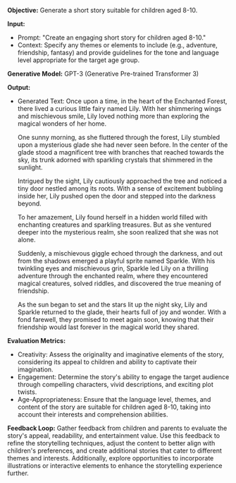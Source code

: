 **Objective:** 
Generate a short story suitable for children aged 8-10.

**Input:**
- Prompt: "Create an engaging short story for children aged 8-10."
- Context: Specify any themes or elements to include (e.g., adventure, friendship, fantasy) and provide guidelines for the tone and language level appropriate for the target age group.

**Generative Model:** 
GPT-3 (Generative Pre-trained Transformer 3)

**Output:** 
- Generated Text: 
  Once upon a time, in the heart of the Enchanted Forest, there lived a curious little fairy named Lily. With her shimmering wings and mischievous smile, Lily loved nothing more than exploring the magical wonders of her home.

  One sunny morning, as she fluttered through the forest, Lily stumbled upon a mysterious glade she had never seen before. In the center of the glade stood a magnificent tree with branches that reached towards the sky, its trunk adorned with sparkling crystals that shimmered in the sunlight.

  Intrigued by the sight, Lily cautiously approached the tree and noticed a tiny door nestled among its roots. With a sense of excitement bubbling inside her, Lily pushed open the door and stepped into the darkness beyond.

  To her amazement, Lily found herself in a hidden world filled with enchanting creatures and sparkling treasures. But as she ventured deeper into the mysterious realm, she soon realized that she was not alone.

  Suddenly, a mischievous giggle echoed through the darkness, and out from the shadows emerged a playful sprite named Sparkle. With his twinkling eyes and mischievous grin, Sparkle led Lily on a thrilling adventure through the enchanted realm, where they encountered magical creatures, solved riddles, and discovered the true meaning of friendship.

  As the sun began to set and the stars lit up the night sky, Lily and Sparkle returned to the glade, their hearts full of joy and wonder. With a fond farewell, they promised to meet again soon, knowing that their friendship would last forever in the magical world they shared.

**Evaluation Metrics:** 
- Creativity: Assess the originality and imaginative elements of the story, considering its appeal to children and ability to captivate their imagination.
- Engagement: Determine the story's ability to engage the target audience through compelling characters, vivid descriptions, and exciting plot twists.
- Age-Appropriateness: Ensure that the language level, themes, and content of the story are suitable for children aged 8-10, taking into account their interests and comprehension abilities.

**Feedback Loop:** 
Gather feedback from children and parents to evaluate the story's appeal, readability, and entertainment value. Use this feedback to refine the storytelling techniques, adjust the content to better align with children's preferences, and create additional stories that cater to different themes and interests. Additionally, explore opportunities to incorporate illustrations or interactive elements to enhance the storytelling experience further.